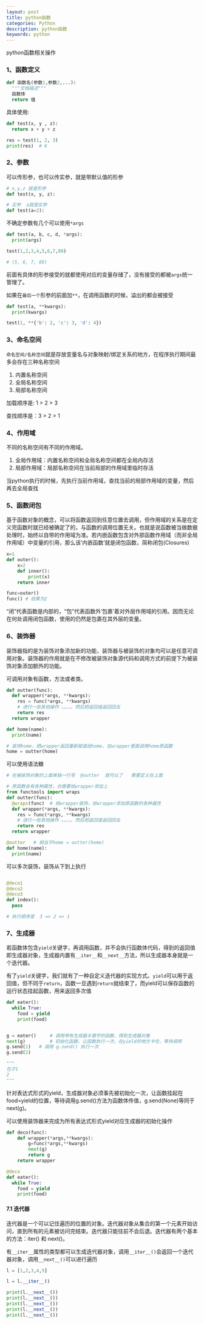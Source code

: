 ```yaml
---
layout: post
title: python函数
categories: Python
description: python函数
keywords: python 
---
```


python函数相关操作

### 1、函数定义

```py
def 函数名(参数1,参数2,...):
  """文档描述"""
  函数体
  return 值
```

具体使用:

```py
def test(x, y , z):
  return x + y + z

res = test(1, 2, 3)
print(res)  # 6
```

### 2、参数

可以传形参，也可以传实参，就是带默认值的形参

```py
# x,y,z 就是形参
def test(x, y, z):

# 实参  a就是实参
def test(a=2):
```

不确定参数有几个可以使用`*args`

```py
def test(a, b, c, d, *args):
  print(args)   

test(1,2,3,4,5,6,7,89)  

# (5, 6, 7, 89)
```

前面有具体的形参接受的就都使用对应的变量存储了，没有接受的都被`args`统一管理了。

如果在`最后一个`形参的前面加`**`，在调用函数的时候，溢出的都会被接受

```py
def test(a, **kwargs):
  print(kwargs)

test(1, **{'b': 2, 'c': 3, 'd': 4})
```

### 3、命名空间

`命名空间/名称空间`就是存放变量名与对象映射/绑定关系的地方，在程序执行期间最多会存在三种名称空间

1. 内置名称空间
2. 全局名称空间
3. 局部名称空间

加载顺序是: 1 > 2 > 3

查找顺序是：3 > 2 > 1

### 4、作用域

不同的名称空间有不同的作用域。

1. 全局作用域：内置名称空间和全局名称空间都在全局内存活
2. 局部作用域：局部名称空间在当前局部的作用域里临时存活

当python执行的时候，先执行当前作用域，查找当前的局部作用域的变量，然后再去全局查找

### 5、函数闭包

基于函数对象的概念，可以将函数返回到任意位置去调用，但作用域的关系是在定义完函数时就已经被确定了的，与函数的调用位置无关。也就是说函数被当做数据处理时，始终以自带的作用域为准。若内嵌函数包含对外部函数作用域（而非全局作用域）中变量的引用，那么该’内嵌函数’就是闭包函数，简称闭包(Closures)

```py
x=1
def outer():
    x=2
    def inner():
        print(x)
    return inner

func=outer()
func() # 结果为2
```

“闭”代表函数是内部的，“包”代表函数外’包裹’着对外层作用域的引用。因而无论在何处调用闭包函数，使用的仍然是包裹在其外层的变量。

### 6、装饰器

装饰器指的是为装饰对象添加新的功能，装饰器与被装饰的对象均可以是任意可调用对象。装饰器的作用就是在不修改被装饰对象源代码和调用方式的前提下为被装饰对象添加额外的功能。

可调用对象有函数，方法或者类。

```py
def outter(func):
  def wrapper(*args, **kwargs):
    res = func(*args, **kwargs)
    # 进行一些其他操作 。。。。。然后把返回值返回回去
    return res
  return wrapper

def home(name):
  print(name)

# 装饰home，把wrapper返回重新赋值给home，在wrapper里面调用home原函数
home = outter(home)

```

可以使用语法糖

```py
# 在被装饰对象的上面单独一行写  @outter  就可以了   需要定义在上面

# 原函数会有各种属性，也需要给wrapper添加上
from functools import wraps
def outter(func):
  @wraps(func)  # 给wrapper装饰，给wrapper添加原函数的各种属性
  def wrapper(*args, **kwargs):
    res = func(*args, **kwargs)
    # 进行一些其他操作 。。。。。然后把返回值返回回去
    return res
  return wrapper

@outter   # 相当于home = outter(home)
def home(name):
  print(name)

```

可以多次装饰，装饰从下到上执行

```py

@deco1
@deco2
@deco3
def index():
  pass

# 执行顺序是  3 => 2 => 1 
```

### 7、生成器

若函数体包含`yield`关键字，再调用函数，并不会执行函数体代码，得到的返回值即生成器对象，生成器内置有`__iter__`和`__next__`方法，所以生成器本身就是一个迭代器。

有了`yield`关键字，我们就有了一种自定义迭代器的实现方式。`yield`可以用于返回值，但不同于`return`，函数一旦遇到`return`就结束了，而yield可以保存函数的运行状态挂起函数，用来返回多次值

```py
def eater():
  while True:
    food = yield
    print(food)


g = eater()     # 调用带有生成器关键字的函数，得到生成器对象
next(g)         # 初始化函数，让函数执行一次，在yield的地方卡住，等待调用
g.send(1)   # 调用 g.send() 执行一次
g.send(2)

"""
包子1
2
"""
```

针对表达式形式的yield，生成器对象必须事先被初始化一次，让函数挂起在food=yield的位置，等待调用g.send()方法为函数体传值，g.send(None)等同于next(g)。

可以使用装饰器来完成为所有表达式形式yield对应生成器的初始化操作

```py
def deco(func):
    def wrapper(*args,**kwargs):
        g=func(*args,**kwargs)
        next(g)
        return g
    return wrapper

@deco
def eater():
  while True:
    food = yield
    print(food)

```

#### 7.1 迭代器

迭代器是一个可以记住遍历的位置的对象。迭代器对象从集合的第一个元素开始访问，直到所有的元素被访问完结束。迭代器只能往前不会后退。迭代器有两个基本的方法：iter() 和 next()。

有`__iter__`属性的类型都可以生成迭代器对象，调用`__iter__()`会返回一个迭代器对象，调用`__next__()`可以进行遍历

```py
l = [1,2,3,4,5]

l = l.__iter__()

print(l.__next__())
print(l.__next__())
print(l.__next__())
print(l.__next__())
print(l.__next__())

```
